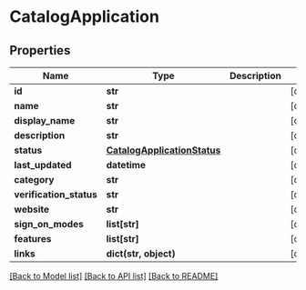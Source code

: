 # CatalogApplication

## Properties
Name | Type | Description | Notes
------------ | ------------- | ------------- | -------------
**id** | **str** |  | [optional] 
**name** | **str** |  | [optional] 
**display_name** | **str** |  | [optional] 
**description** | **str** |  | [optional] 
**status** | [**CatalogApplicationStatus**](CatalogApplicationStatus.md) |  | [optional] 
**last_updated** | **datetime** |  | [optional] 
**category** | **str** |  | [optional] 
**verification_status** | **str** |  | [optional] 
**website** | **str** |  | [optional] 
**sign_on_modes** | **list[str]** |  | [optional] 
**features** | **list[str]** |  | [optional] 
**links** | **dict(str, object)** |  | [optional] 

[[Back to Model list]](../README.md#documentation-for-models) [[Back to API list]](../README.md#documentation-for-api-endpoints) [[Back to README]](../README.md)

